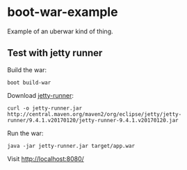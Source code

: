# boot-war-example

Example of an uberwar kind of thing.

## Test with jetty runner

Build the war:

    boot build-war

Download [jetty-runner](http://central.maven.org/maven2/org/eclipse/jetty/jetty-runner/9.4.1.v20170120/jetty-runner-9.4.1.v20170120.jar):

    curl -o jetty-runner.jar http://central.maven.org/maven2/org/eclipse/jetty/jetty-runner/9.4.1.v20170120/jetty-runner-9.4.1.v20170120.jar
    
Run the war:

    java -jar jetty-runner.jar target/app.war

Visit [http://localhost:8080/](http://localhost:8080/)
